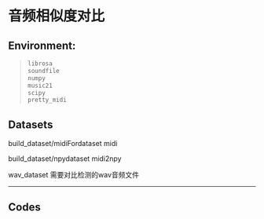 # 音频相似度对比
## Environment:
>```python
>librosa
>soundfile
>numpy
>music21
>scipy
>pretty_midi
>```
## Datasets

build_dataset/midiFordataset  midi

build_dataset/npydataset   midi2npy

wav_dataset     需要对比检测的wav音频文件

****

## Codes


## 


## 

